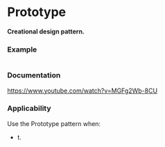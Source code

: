 # Prototype

**Creational design pattern.**

### Example

``` Java

```
### Documentation

https://www.youtube.com/watch?v=MGFg2Wb-8CU

### Applicability

Use the Prototype pattern when:

* t.